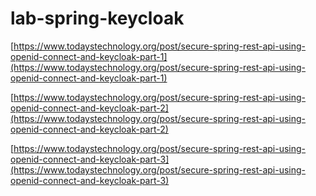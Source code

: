# lab-spring-keycloak


[https://www.todaystechnology.org/post/secure-spring-rest-api-using-openid-connect-and-keycloak-part-1](https://www.todaystechnology.org/post/secure-spring-rest-api-using-openid-connect-and-keycloak-part-1)

[https://www.todaystechnology.org/post/secure-spring-rest-api-using-openid-connect-and-keycloak-part-2](https://www.todaystechnology.org/post/secure-spring-rest-api-using-openid-connect-and-keycloak-part-2)

[https://www.todaystechnology.org/post/secure-spring-rest-api-using-openid-connect-and-keycloak-part-3](https://www.todaystechnology.org/post/secure-spring-rest-api-using-openid-connect-and-keycloak-part-3)